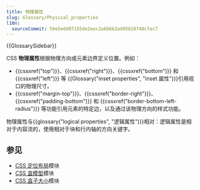 ```yaml
---
title: 物理属性
slug: Glossary/Physical_properties
l10n:
  sourceCommit: 50e5edd07155de2eec2a8b6b2ad95820748cfec7
---
```


{{GlossarySidebar}}

CSS **物理属性**根据物理方向或元素边界定义位置。例如：

- {{cssxref("top")}}、{{cssxref("right")}}、{{cssxref("bottom")}} 和 {{cssxref("left")}} 等 {{Glossary("inset properties", "inset 属性")}}引用视口的物理尺寸。
- {{cssxref("margin-top")}}、{{cssxref("border-right")}}、{{cssxref("padding-bottom")}} 和 {{cssxref("border-bottom-left-radius")}} 等功能引用元素的特定边，以及通过该物理方向的样式功能。

物理属性与{{glossary("logical properties", "逻辑属性")}}相对：逻辑属性是相对于内容流的，使用相对于块和行内轴的方向关键字。

## 参见

- [CSS 定位布局](/zh-CN/docs/Web/CSS/CSS_positioned_layout)模块
- [CSS 盒模型](/zh-CN/docs/Web/CSS/CSS_box_model)模块
- [CSS 盒子大小](/zh-CN/docs/Web/CSS/CSS_box_sizing)模块
